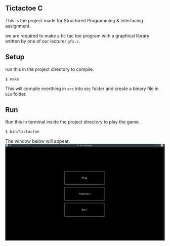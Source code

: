 ## Tictactoe C
This is the project made for Structured Programming & Interfacing assignment.

we are required to make a tic tac toe program with a graphical library written by one of our lecturer `gfx.c`.

## Setup
run this in the project directory to compile.
```
$ make
```
This will compile everthing in `src` into `obj` folder and create a binary file in `bin` folder.

## Run
Run this in terminal inside the project directory to play the game.
```
$ bin/tictactoe
```
The window below will appear.
![alt text](https://github.com/mfrashad/tictactoe_c/raw/master//thumbnail.png "Gameplay Images")

